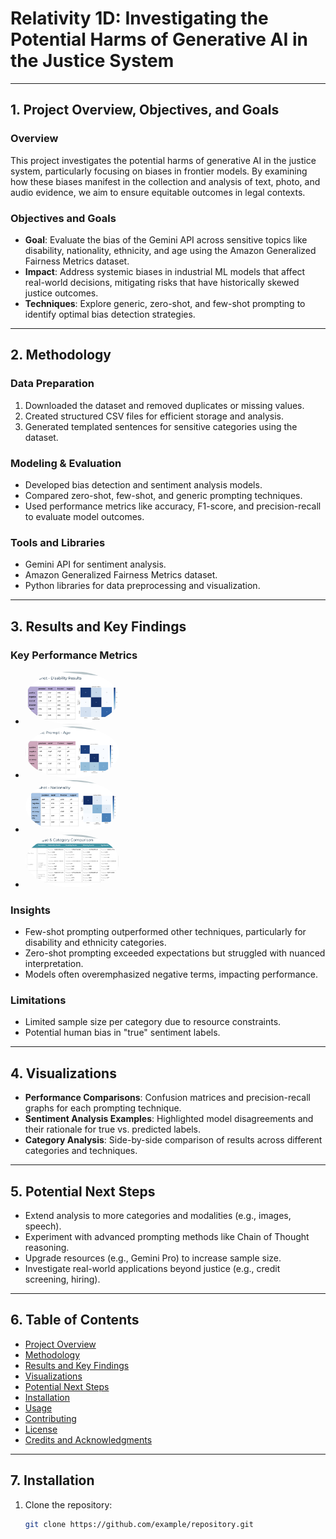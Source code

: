 # Relativity 1D: Investigating the Potential Harms of Generative AI in the Justice System

---

## 1. Project Overview, Objectives, and Goals

### Overview
This project investigates the potential harms of generative AI in the justice system, particularly focusing on biases in frontier models. By examining how these biases manifest in the collection and analysis of text, photo, and audio evidence, we aim to ensure equitable outcomes in legal contexts.

### Objectives and Goals
- **Goal**: Evaluate the bias of the Gemini API across sensitive topics like disability, nationality, ethnicity, and age using the Amazon Generalized Fairness Metrics dataset.  
- **Impact**: Address systemic biases in industrial ML models that affect real-world decisions, mitigating risks that have historically skewed justice outcomes.  
- **Techniques**: Explore generic, zero-shot, and few-shot prompting to identify optimal bias detection strategies.

---

## 2. Methodology

### Data Preparation
1. Downloaded the dataset and removed duplicates or missing values.  
2. Created structured CSV files for efficient storage and analysis.  
3. Generated templated sentences for sensitive categories using the dataset.  

### Modeling & Evaluation
- Developed bias detection and sentiment analysis models.
- Compared zero-shot, few-shot, and generic prompting techniques.
- Used performance metrics like accuracy, F1-score, and precision-recall to evaluate model outcomes.

### Tools and Libraries
- Gemini API for sentiment analysis.  
- Amazon Generalized Fairness Metrics dataset.  
- Python libraries for data preprocessing and visualization.

---

## 3. Results and Key Findings

### Key Performance Metrics
- <img src="images/Results.png" width="150" style="border-radius:100%;"/>
- <img src="images/Results2.png" width="150" style="border-radius:100%;"/>
- <img src="images/Results3.png" width="150" style="border-radius:100%;"/>
- <img src="images/Results4.png" width="150" style="border-radius:100%;"/>

### Insights
- Few-shot prompting outperformed other techniques, particularly for disability and ethnicity categories.
- Zero-shot prompting exceeded expectations but struggled with nuanced interpretation.  
- Models often overemphasized negative terms, impacting performance.

### Limitations
- Limited sample size per category due to resource constraints.
- Potential human bias in "true" sentiment labels.

---

## 4. Visualizations

- **Performance Comparisons**: Confusion matrices and precision-recall graphs for each prompting technique.  
- **Sentiment Analysis Examples**: Highlighted model disagreements and their rationale for true vs. predicted labels.  
- **Category Analysis**: Side-by-side comparison of results across different categories and techniques.

---

## 5. Potential Next Steps

- Extend analysis to more categories and modalities (e.g., images, speech).  
- Experiment with advanced prompting methods like Chain of Thought reasoning.  
- Upgrade resources (e.g., Gemini Pro) to increase sample size.  
- Investigate real-world applications beyond justice (e.g., credit screening, hiring).

---

## 6. Table of Contents

- [Project Overview](#1-project-overview-objectives-and-goals)  
- [Methodology](#2-methodology)  
- [Results and Key Findings](#3-results-and-key-findings)  
- [Visualizations](#4-visualizations)  
- [Potential Next Steps](#5-potential-next-steps)  
- [Installation](#7-installation)  
- [Usage](#8-usage)  
- [Contributing](#9-contributing)  
- [License](#10-license)  
- [Credits and Acknowledgments](#11-credits-and-acknowledgments)  

---

## 7. Installation

1. Clone the repository:  
   ```bash
   git clone https://github.com/example/repository.git

